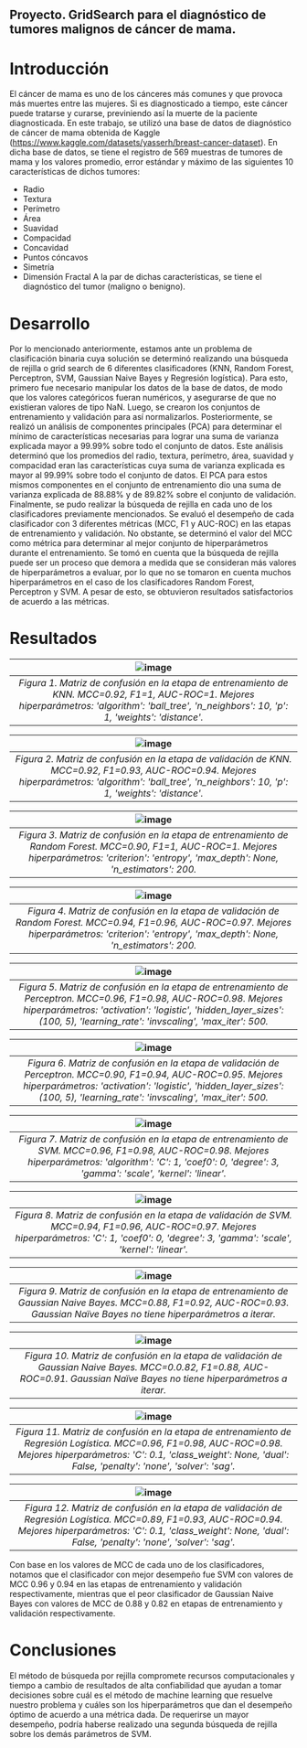 ## Proyecto. GridSearch para el diagnóstico de tumores malignos de cáncer de mama.

# Introducción
El cáncer de mama es uno de los cánceres más comunes y que provoca más muertes entre las mujeres. Si es diagnosticado a tiempo, este cáncer puede tratarse y curarse, previniendo así la muerte de la paciente diagnosticada.
En este trabajo, se utilizó una base de datos de diagnóstico de cáncer de mama obtenida de Kaggle (https://www.kaggle.com/datasets/yasserh/breast-cancer-dataset). En dicha base de datos, se tiene el registro de 569 muestras de tumores de mama y los valores promedio, error estándar y máximo de las siguientes 10 características de dichos tumores:
* Radio
*	Textura
*	Perímetro
*	Área
*	Suavidad
*	Compacidad
*	Concavidad
*	Puntos cóncavos
*	Simetría
*	Dimensión Fractal
A la par de dichas características, se tiene el diagnóstico del tumor (maligno o benigno).

# Desarrollo
Por lo mencionado anteriormente, estamos ante un problema de clasificación binaria cuya solución se determinó realizando una búsqueda de rejilla o grid search de 6 diferentes clasificadores (KNN, Random Forest, Perceptron, SVM, Gaussian Naive Bayes y Regresión logística). 
Para esto, primero fue necesario manipular los datos de la base de datos, de modo que los valores categóricos fueran numéricos, y asegurarse de que no existieran valores de tipo NaN. Luego, se crearon los conjuntos de entrenamiento y validación para así normalizarlos.
Posteriormente, se realizó un análisis de componentes principales (PCA) para determinar el mínimo de características necesarias para lograr una suma de varianza explicada mayor a 99.99% sobre todo el conjunto de datos. Este análisis determinó que los promedios del radio, textura, perímetro, área, suavidad y compacidad eran las características cuya suma de varianza explicada es mayor al 99.99% sobre todo el conjunto de datos. El PCA para estos mismos componentes en el conjunto de entrenamiento dio una suma de varianza explicada de 88.88% y de 89.82% sobre el conjunto de validación.
Finalmente, se pudo realizar la búsqueda de rejilla en cada uno de los clasificadores previamente mencionados. Se evaluó el desempeño de cada clasificador con 3 diferentes métricas (MCC, F1 y AUC-ROC) en las etapas de entrenamiento y validación. No obstante, se determinó el valor del MCC como métrica para determinar al mejor conjunto de hiperparámetros durante el entrenamiento. 
Se tomó en cuenta que la búsqueda de rejilla puede ser un proceso que demora a medida que se consideran más valores de hiperparámetros a evaluar, por lo que no se tomaron en cuenta muchos hiperparámetros en el caso de los clasificadores Random Forest, Perceptron y SVM. A pesar de esto, se obtuvieron resultados satisfactorios de acuerdo a las métricas.
# Resultados

|![image](https://user-images.githubusercontent.com/119151132/204176023-039b4807-7e05-4e50-a096-b5f22c27212f.png)|
|:--:| 
|*Figura 1. Matriz de confusión en la etapa de entrenamiento de KNN. MCC=0.92, F1=1, AUC-ROC=1. Mejores hiperparámetros: 'algorithm': 'ball_tree', 'n_neighbors': 10, 'p': 1, 'weights': 'distance'.*|

|![image](https://user-images.githubusercontent.com/119151132/204176079-734f0b3e-a0bc-492c-8a73-9fc5ec89ffe1.png)|
|:--:| 
|*Figura 2. Matriz de confusión en la etapa de validación de KNN. MCC=0.92, F1=0.93, AUC-ROC=0.94. Mejores hiperparámetros: 'algorithm': 'ball_tree', 'n_neighbors': 10, 'p': 1, 'weights': 'distance'.*|

|![image](https://user-images.githubusercontent.com/119151132/204176106-092123ad-85be-413b-8911-d1a1eacea2a4.png)|
|:--:| 
|*Figura 3. Matriz de confusión en la etapa de entrenamiento de Random Forest. MCC=0.90, F1=1, AUC-ROC=1. Mejores hiperparámetros: 'criterion': 'entropy', 'max_depth': None, 'n_estimators': 200.*|

|![image](https://user-images.githubusercontent.com/119151132/204176138-c5b61a07-bd76-4f45-a65b-0502f4e8e869.png)|
|:--:| 
|*Figura 4. Matriz de confusión en la etapa de validación de Random Forest. MCC=0.94, F1=0.96, AUC-ROC=0.97. Mejores hiperparámetros: 'criterion': 'entropy', 'max_depth': None, 'n_estimators': 200.*|

|![image](https://user-images.githubusercontent.com/119151132/204176172-d9268f83-e2f9-491c-ba16-e5b0f39044af.png)|
|:--:| 
|*Figura 5. Matriz de confusión en la etapa de entrenamiento de Perceptron. MCC=0.96, F1=0.98, AUC-ROC=0.98. Mejores hiperparámetros: 'activation': 'logistic', 'hidden_layer_sizes': (100, 5), 'learning_rate': 'invscaling', 'max_iter': 500.*|

|![image](https://user-images.githubusercontent.com/119151132/204176198-2323d5a4-a04a-4b5e-949d-60d5a544926a.png)|
|:--:| 
|*Figura 6. Matriz de confusión en la etapa de validación de Perceptron. MCC=0.90, F1=0.94, AUC-ROC=0.95. Mejores hiperparámetros: 'activation': 'logistic', 'hidden_layer_sizes': (100, 5), 'learning_rate': 'invscaling', 'max_iter': 500.*|

|![image](https://user-images.githubusercontent.com/119151132/204176223-b02f93a5-fec2-4b68-ab76-dc405c26dba6.png)|
|:--:| 
|*Figura 7. Matriz de confusión en la etapa de entrenamiento de SVM. MCC=0.96, F1=0.98, AUC-ROC=0.98. Mejores hiperparámetros: 'algorithm': 'C': 1, 'coef0': 0, 'degree': 3, 'gamma': 'scale', 'kernel': 'linear'.*|

|![image](https://user-images.githubusercontent.com/119151132/204176253-bfe50895-ae25-4253-bf95-ccc11c6b1bf5.png)|
|:--:| 
|*Figura 8. Matriz de confusión en la etapa de validación de SVM. MCC=0.94, F1=0.96, AUC-ROC=0.97. Mejores hiperparámetros: 'C': 1, 'coef0': 0, 'degree': 3, 'gamma': 'scale', 'kernel': 'linear'.*|

|![image](https://user-images.githubusercontent.com/119151132/204176281-6791d18a-e8fe-478a-9808-34e2c5b196dc.png)|
|:--:| 
|*Figura 9. Matriz de confusión en la etapa de entrenamiento de Gaussian Naive Bayes. MCC=0.88, F1=0.92, AUC-ROC=0.93. Gaussian Naïve Bayes no tiene hiperparámetros a iterar.*|

|![image](https://user-images.githubusercontent.com/119151132/204176317-8b1bb519-fce9-4805-b59a-3766e3fb1d26.png)|
|:--:| 
|*Figura 10. Matriz de confusión en la etapa de validación de Gaussian Naive Bayes. MCC=0.0.82, F1=0.88, AUC-ROC=0.91. Gaussian Naïve Bayes no tiene hiperparámetros a iterar.*|

|![image](https://user-images.githubusercontent.com/119151132/204176338-bcab848b-f5ef-4c01-b657-694279fcb551.png)|
|:--:| 
|*Figura 11. Matriz de confusión en la etapa de entrenamiento de Regresión Logística. MCC=0.96, F1=0.98, AUC-ROC=0.98. Mejores hiperparámetros: 'C': 0.1, 'class_weight': None, 'dual': False, 'penalty': 'none', 'solver': 'sag'.*|

|![image](https://user-images.githubusercontent.com/119151132/204176374-419090eb-23a2-46b4-bc82-7e64d78ec99d.png)|
|:--:| 
|*Figura 12. Matriz de confusión en la etapa de validación de Regresión Logística. MCC=0.89, F1=0.93, AUC-ROC=0.94. Mejores hiperparámetros: 'C': 0.1, 'class_weight': None, 'dual': False, 'penalty': 'none', 'solver': 'sag'.*|

Con base en los valores de MCC de cada uno de los clasificadores, notamos que el clasificador con mejor desempeño fue SVM con valores de MCC 0.96 y 0.94 en las etapas de entrenamiento y validación respectivamente, mientras que el peor clasificador de Gaussian Naive Bayes con valores de MCC de 0.88 y 0.82 en etapas de entrenamiento y validación respectivamente.
# Conclusiones
El método de búsqueda por rejilla compromete recursos computacionales y tiempo a cambio de resultados de alta confiabilidad que ayudan a tomar decisiones sobre cuál es el método de machine learning que resuelve nuestro problema y cuáles son los hiperparámetros que dan el desempeño óptimo de acuerdo a una métrica dada. De requerirse un mayor desempeño, podría haberse realizado una segunda búsqueda de rejilla sobre los demás parámetros de SVM. 
